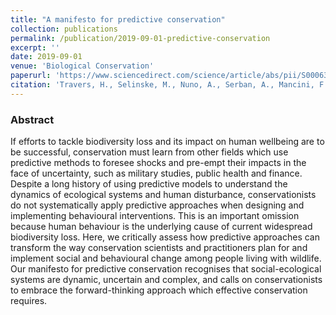 ```yaml
---
title: "A manifesto for predictive conservation"
collection: publications
permalink: /publication/2019-09-01-predictive-conservation
excerpt: ''
date: 2019-09-01
venue: 'Biological Conservation'
paperurl: 'https://www.sciencedirect.com/science/article/abs/pii/S0006320718316057'
citation: 'Travers, H., Selinske, M., Nuno, A., Serban, A., Mancini, F., Barychka, T., Bush, E., Rasolofoson, R.A., Watson, J.E. and Milner-Gulland, E.J., 2019. A manifesto for predictive conservation. Biological Conservation, 237, pp.12-18.'
---
```

  
### Abstract
If efforts to tackle biodiversity loss and its impact on human wellbeing are to be successful, conservation must learn from other fields which use predictive methods to foresee shocks and pre-empt their impacts in the face of uncertainty, such as military studies, public health and finance. Despite a long history of using predictive models to understand the dynamics of ecological systems and human disturbance, conservationists do not systematically apply predictive approaches when designing and implementing behavioural interventions. This is an important omission because human behaviour is the underlying cause of current widespread biodiversity loss. Here, we critically assess how predictive approaches can transform the way conservation scientists and practitioners plan for and implement social and behavioural change among people living with wildlife. Our manifesto for predictive conservation recognises that social-ecological systems are dynamic, uncertain and complex, and calls on conservationists to embrace the forward-thinking approach which effective conservation requires.
